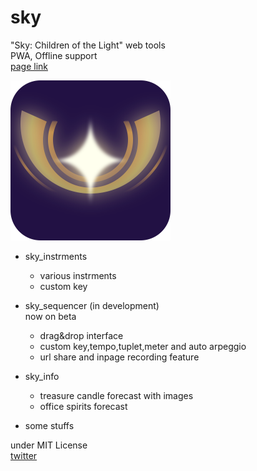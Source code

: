 # sky
"Sky: Children of the Light" web tools  
PWA, Offline support  
[page link](https://mcbeeringi.github.io/sky)  

<img src="img/sky.svg" width="256px"/><br>
- sky_instrments  
	- various instrments
	- custom key

- sky_sequencer (in development)  
	now on beta
	- drag&drop interface
	- custom key,tempo,tuplet,meter and auto arpeggio
	- url share and inpage recording feature

- sky_info
	- treasure candle forecast with images
	- office spirits forecast

- some stuffs

under MIT License  
[twitter](https://twitter.com/mcbeeringi)  
